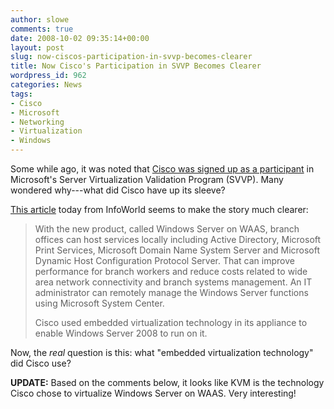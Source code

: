 ```yaml
---
author: slowe
comments: true
date: 2008-10-02 09:35:14+00:00
layout: post
slug: now-ciscos-participation-in-svvp-becomes-clearer
title: Now Cisco's Participation in SVVP Becomes Clearer
wordpress_id: 962
categories: News
tags:
- Cisco
- Microsoft
- Networking
- Virtualization
- Windows
---
```


Some while ago, it was noted that [Cisco was signed up as a participant](http://www.virtualization.info/2008/08/cisco-vmware-signs-microsoft.html) in Microsoft's Server Virtualization Validation Program (SVVP). Many wondered why---what did Cisco have up its sleeve?

[This article](http://www.infoworld.com/article/08/10/02/Cisco_Microsoft_roll_out_server_networking_appliance_1.html) today from InfoWorld seems to make the story much clearer:

>With the new product, called Windows Server on WAAS, branch offices can host services locally including Active Directory, Microsoft Print Services, Microsoft Domain Name System Server and Microsoft Dynamic Host Configuration Protocol Server. That can improve performance for branch workers and reduce costs related to wide area network connectivity and branch systems management. An IT administrator can remotely manage the Windows Server functions using Microsoft System Center.
>
>Cisco used embedded virtualization technology in its appliance to enable Windows Server 2008 to run on it.

Now, the _real_ question is this: what "embedded virtualization technology" did Cisco use?

**UPDATE:** Based on the comments below, it looks like KVM is the technology Cisco chose to virtualize Windows Server on WAAS. Very interesting!
